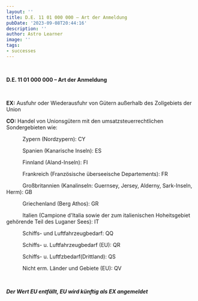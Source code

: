 ```yaml
---
layout: ''
title: D.E. 11 01 000 000 – Art der Anmeldung
pubDate: '2023-09-08T20:44:16'
description: ''
author: Astro Learner
image: ''
tags:
- successes
---
```


 

**D.E. 11 01 000 000 – Art der Anmeldung**

 

**EX:** Ausfuhr oder Wiederausfuhr von Gütern außerhalb des Zollgebiets der Union

**CO:** Handel von Unionsgütern mit den umsatzsteuerrechtlichen Sondergebieten wie:

           Zypern (Nordzypern): CY

           Spanien (Kanarische Inseln): ES

           Finnland (Aland-Inseln): FI

           Frankreich (Französische überseeische Departements): FR

           Großbritannien (Kanalinseln: Guernsey, Jersey, Alderny, Sark-Inseln, Herm): GB

           Griechenland (Berg Athos): GR

           Italien (Campione d\'Italia sowie der zum italienischen Hoheitsgebiet gehörende Teil des Luganer Sees): IT

           Schiffs- und Luftfahrzeugbedarf: QQ

           Schiffs- u. Luftfahrzeugbedarf (EU): QR

           Schiffs- u. Luftfzbedarf(Drittland): QS

           Nicht erm. Länder und Gebiete (EU): QV

 

***Der Wert EU entfällt, EU wird künftig als EX angemeldet***